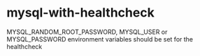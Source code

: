# mysql-with-healthcheck

MYSQL_RANDOM_ROOT_PASSWORD, MYSQL_USER or MYSQL_PASSWORD environment variables should be set for the healthcheck
